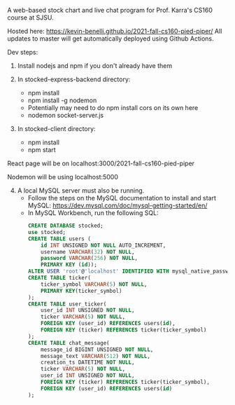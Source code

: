 A web-based stock chart and live chat program for Prof. Karra's CS160 course at SJSU. 

Hosted here: https://kevin-benelli.github.io/2021-fall-cs160-pied-piper/
All updates to master will get automatically deployed using Github Actions.

Dev steps:

1. Install nodejs and npm if you don't already have them

2. In stocked-express-backend directory:
    - npm install
    - npm install -g nodemon
    - Potentially may need to do npm install cors on its own here
    - nodemon socket-server.js 

3. In stocked-client directory:
    - npm install
    - npm start

React page will be on localhost:3000/2021-fall-cs160-pied-piper

Nodemon will be using localhost:5000

4. A local MySQL server must also be running.
    - Follow the steps on the MySQL documentation to install and start MySQL: https://dev.mysql.com/doc/mysql-getting-started/en/
    - In MySQL Workbench, run the following SQL:
        ```sql
        CREATE DATABASE stocked;
        use stocked;
        CREATE TABLE users (
            id INT UNSIGNED NOT NULL AUTO_INCREMENT,
            username VARCHAR(32) NOT NULL,
            password VARCHAR(256) NOT NULL,
            PRIMARY KEY (id));
        ALTER USER 'root'@'localhost' IDENTIFIED WITH mysql_native_password BY 'rootuser';
        CREATE TABLE ticker(
            ticker_symbol VARCHAR(5) NOT NULL,
            PRIMARY KEY(ticker_symbol)
        );
        CREATE TABLE user_ticker(
            user_id INT UNSIGNED NOT NULL,
            ticker VARCHAR(5) NOT NULL,
            FOREIGN KEY (user_id) REFERENCES users(id),
            FOREIGN KEY (ticker) REFERENCES ticker(ticker_symbol)
        );
        CREATE TABLE chat_message(
            message_id BIGINT UNSIGNED NOT NULL,
            message_text VARCHAR(512) NOT NULL,
            creation_ts DATETIME NOT NULL,
            ticker VARCHAR(5) NOT NULL,
            user_id INT UNSIGNED NOT NULL,  
            FOREIGN KEY (ticker) REFERENCES ticker(ticker_symbol),
            FOREIGN KEY (user_id) REFERENCES users(id)
        );
        ```

